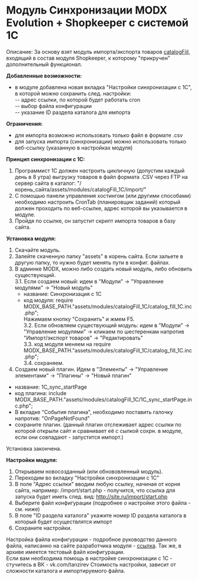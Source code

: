 <h1>Модуль Синхронизации MODX Evolution + Shopkeeper c системой 1С</h1>

Описание:
За основу взят модуль импорта/экспорта товаров <a href="http://www.modx-shopkeeper.ru/documentation/modx-evolution/catalogfill.html">catalogFiil</a>, входящий в состав модуля Shopkeeper, к которому "прикручен" дополнительный функционал.

<b>Добавленные возможности:</b>
- в модуле добавлена новая вкладка "Настройки синхронизации с 1С", в которой можно сохранить след. настройки:<br />
-- адрес ссылки, по которой будет работать cron<br />
-- выбор файла конфигурации<br />
-- указание ID раздела каталога для импорта<br />

<b>Ограничения:</b><br />
- для импорта возможно использовать только файл в формате .csv<br />
- для запуска импорта (синхронизации) можно использовать только веб-ссылку (указанную в настройках модуля)<br />

<b>Принцип синхронизации с 1С:</b><br />
1. Программист 1С должен настроить цикличную (допустим каждый день в 8 утра) выгрузку товаров в файл формата .CSV через FTP на сервер сайта в каталог: "/корень_сайта/assets/modules/catalogFill_1C/import/" <br />
2. С помощью панели управления хостингом (или другими способами) необходимо настроить CronTab (планировщик заданий) который должен проходить по веб-ссылке, адрес которой вы указывается в модуле.<br />
3. Пройдя по ссылке, он запустит скрипт импорта товаров в базу сайта.

<b>Установка модуля:</b><br />
1. Скачайте модуль.<br />
2. Залейте скаченную папку "assets" в корень сайта. Если зальете в другую папку, то нужно будет менять пути в конфиг. файлах.<br />
3. В админке MODX, можно либо создать новый модуль, либо обновить существующий.<br />
3.1. Если создаем новый: идем в "Модули" -> "Управление модулями" -> "Новый модуль"<br />
    - название: Синхронизация с 1С<br />
    - код модуля: require MODX_BASE_PATH."assets/modules/catalogFill_1С/catalog_fill_1С.inc.php";<br />
    Нажимаем кнопку "Сохранить" и жмем F5.<br />
3.2. Если обновляем существующий модуль: идем в "Модули" -> "Управление модулями" -> кликаем по шестеренкам напротив "Импорт/экспорт товаров" -> "Редактировать"<br />
3.3. код модуля меняем на require MODX_BASE_PATH."assets/modules/catalogFill_1С/catalog_fill_1С.inc.php";<br />
3.4. сохраняем.<br />
4. Создаем новый плагин. Идем в "Элементы" -> "Управление элементами" -> "Плагины" -> "Новый плагин"<br />
  - название: 1С_sync_startPage<br />
  - код плагина: include MODX_BASE_PATH."assets/modules/catalogFill_1C/1С_sync_startPage.inc.php";<br />
  - В вкладке "События плагина", необходимо поставить галочку напротив: "OnPageNotFound"<br />
  - сохраните плагин. (данный плагин отслеживает адрес ссылки по которой открыли сайт и сравнивает её с сылкой сохрн. в модуле, если они совпадают - запустится импорт.)<br />

Установка закончена.<br />

  
<b>Настройки модуля:</b><br />
1. Открываем новосозданный (или обнововленный модуль).<br />
2. Переходим во вкладку "Настройки синхронизации с 1С"<br />
3. В поле "Адрес ссылки" вводим любую ссылку, начиная от корня сайта, например: /import/start.php  - получится, что ссылка для запуска будет иметь след. вид: http://site.ru/import/start.php<br />
4. Выберите файл конфигурации (подробнее о настройке этого файла - см. ниже)<br />
5. В поле "ID раздела каталога" укажите номер ID раздела каталога в который будет осуществлятся импорт<br />
6. Сохраните настройки.<br />


Настройка файла конфигурации - подробное руководство данного файла, написанно на сайте разработчика модуля - <a href="http://www.modx-shopkeeper.ru/documentation/modx-evolution/catalogfill.html" target="_blank">ссылка</a>.
Так же, в архиве имеется тестовый файл конфигурации.
<br />
Если вам необходима помощь в настройке синхронизации с 1С - стучитесь в ВК - vk.com/tanzirev
Стоимость настройки, зависит от сложности каталога и импортируемого файла.
